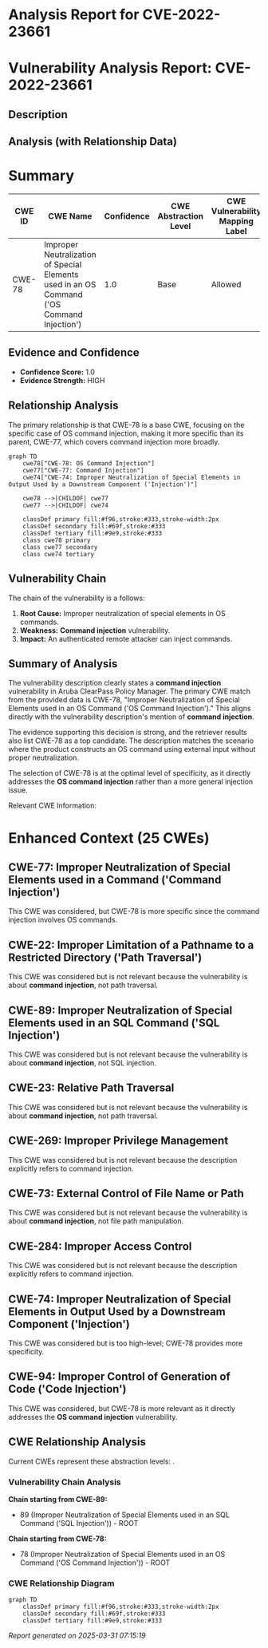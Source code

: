 # Analysis Report for CVE-2022-23661

# Vulnerability Analysis Report: CVE-2022-23661

## Description



## Analysis (with Relationship Data)

# Summary
| CWE ID | CWE Name | Confidence | CWE Abstraction Level | CWE Vulnerability Mapping Label | CWE-Vulnerability Mapping Notes |
|---|---|---|---|---|---|
| CWE-78 | Improper Neutralization of Special Elements used in an OS Command ('OS Command Injection') | 1.0 | Base | Allowed | Primary CWE |

## Evidence and Confidence

*   **Confidence Score:** 1.0
*   **Evidence Strength:** HIGH

## Relationship Analysis
The primary relationship is that CWE-78 is a base CWE, focusing on the specific case of OS command injection, making it more specific than its parent, CWE-77, which covers command injection more broadly.

```mermaid
graph TD
    cwe78["CWE-78: OS Command Injection"]
    cwe77["CWE-77: Command Injection"]
    cwe74["CWE-74: Improper Neutralization of Special Elements in Output Used by a Downstream Component ('Injection')"]

    cwe78 -->|CHILDOF| cwe77
    cwe77 -->|CHILDOF| cwe74

    classDef primary fill:#f96,stroke:#333,stroke-width:2px
    classDef secondary fill:#69f,stroke:#333
    classDef tertiary fill:#9e9,stroke:#333
    class cwe78 primary
    class cwe77 secondary
    class cwe74 tertiary
```

## Vulnerability Chain
The chain of the vulnerability is a follows:
1.  **Root Cause:** Improper neutralization of special elements in OS commands.
2.  **Weakness:** **Command injection** vulnerability.
3.  **Impact:** An authenticated remote attacker can inject commands.

## Summary of Analysis
The vulnerability description clearly states a **command injection** vulnerability in Aruba ClearPass Policy Manager. The primary CWE match from the provided data is CWE-78, "Improper Neutralization of Special Elements used in an OS Command ('OS Command Injection')." This aligns directly with the vulnerability description's mention of **command injection**.

The evidence supporting this decision is strong, and the retriever results also list CWE-78 as a top candidate. The description matches the scenario where the product constructs an OS command using external input without proper neutralization.

The selection of CWE-78 is at the optimal level of specificity, as it directly addresses the **OS command injection** rather than a more general injection issue.

Relevant CWE Information:

# Enhanced Context (25 CWEs)

## CWE-77: Improper Neutralization of Special Elements used in a Command ('Command Injection')
This CWE was considered, but CWE-78 is more specific since the command injection involves OS commands.
## CWE-22: Improper Limitation of a Pathname to a Restricted Directory ('Path Traversal')
This CWE was considered but is not relevant because the vulnerability is about **command injection**, not path traversal.
## CWE-89: Improper Neutralization of Special Elements used in an SQL Command ('SQL Injection')
This CWE was considered but is not relevant because the vulnerability is about **command injection**, not SQL injection.
## CWE-23: Relative Path Traversal
This CWE was considered but is not relevant because the vulnerability is about **command injection**, not path traversal.
## CWE-269: Improper Privilege Management
This CWE was considered but is not relevant because the description explicitly refers to command injection.
## CWE-73: External Control of File Name or Path
This CWE was considered but is not relevant because the vulnerability is about **command injection**, not file path manipulation.
## CWE-284: Improper Access Control
This CWE was considered but is not relevant because the description explicitly refers to command injection.
## CWE-74: Improper Neutralization of Special Elements in Output Used by a Downstream Component ('Injection')
This CWE was considered but is too high-level; CWE-78 provides more specificity.
## CWE-94: Improper Control of Generation of Code ('Code Injection')
This CWE was considered, but CWE-78 is more relevant as it directly addresses the **OS command injection** vulnerability.


## CWE Relationship Analysis

Current CWEs represent these abstraction levels: .


### Vulnerability Chain Analysis

**Chain starting from CWE-89:**
- 89 (Improper Neutralization of Special Elements used in an SQL Command ('SQL Injection')) - ROOT


**Chain starting from CWE-78:**
- 78 (Improper Neutralization of Special Elements used in an OS Command ('OS Command Injection')) - ROOT



### CWE Relationship Diagram

```mermaid
graph TD
    classDef primary fill:#f96,stroke:#333,stroke-width:2px
    classDef secondary fill:#69f,stroke:#333
    classDef tertiary fill:#9e9,stroke:#333
```



*Report generated on 2025-03-31 07:15:19*
